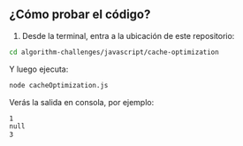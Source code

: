 ## ¿Cómo probar el código?

1. Desde la terminal, entra a la ubicación de este repositorio:

```bash
cd algorithm-challenges/javascript/cache-optimization
```

Y luego ejecuta:

```bash
node cacheOptimization.js
```
Verás la salida en consola, por ejemplo:

```bash
1
null
3
```